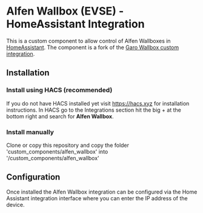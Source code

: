 # Alfen Wallbox (EVSE) - HomeAssistant Integration

This is a custom component to allow control of Alfen Wallboxes in [HomeAssistant](https://home-assistant.io).
The component is a fork of the [Garo Wallbox custom integration](https://github.com/sockless-coding/garo_wallbox).
## Installation

### Install using HACS (recommended)
If you do not have HACS installed yet visit https://hacs.xyz for installation instructions.
In HACS go to the Integrations section hit the big + at the bottom right and search for **Alfen Wallbox**.

### Install manually
Clone or copy this repository and copy the folder 'custom_components/alfen_wallbox' into '<homeassistant config>/custom_components/alfen_wallbox'

## Configuration

Once installed the Alfen Wallbox integration can be configured via the Home Assistant integration interface 
where you can enter the IP address of the device.
